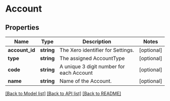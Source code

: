 # Account

## Properties

 Name           | Type       | Description                              | Notes      
----------------|------------|------------------------------------------|------------
 **account_id** | **string** | The Xero identifier for Settings.        | [optional] 
 **type**       | **string** | The assigned AccountType                 | [optional] 
 **code**       | **string** | A unique 3 digit number for each Account | [optional] 
 **name**       | **string** | Name of the Account.                     | [optional] 

[[Back to Model list]](../README.md#documentation-for-models) [[Back to API list]](../README.md#documentation-for-api-endpoints) [[Back to README]](../README.md)


